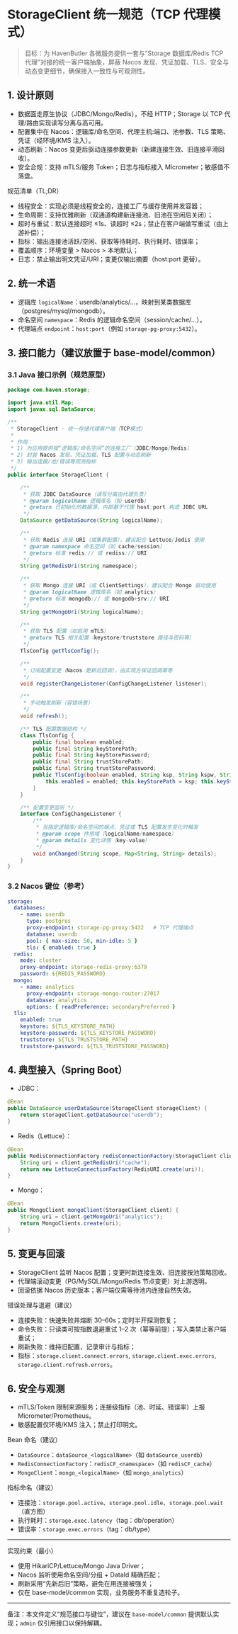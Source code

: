 # StorageClient 统一规范（TCP 代理模式）

> 目标：为 HavenButler 各微服务提供一套与“Storage 数据库/Redis TCP 代理”对接的统一客户端抽象，屏蔽 Nacos 发现、凭证加载、TLS、安全与动态变更细节，确保接入一致性与可观测性。

## 1. 设计原则
- 数据面走原生协议（JDBC/Mongo/Redis），不经 HTTP；Storage 以 TCP 代理/路由实现读写分离与高可用。
- 配置集中在 Nacos：逻辑库/命名空间、代理主机:端口、池参数、TLS 策略、凭证（经环境/KMS 注入）。
- 动态刷新：Nacos 变更后驱动连接参数更新（新建连接生效、旧连接平滑回收）。
- 安全合规：支持 mTLS/服务 Token；日志与指标接入 Micrometer；敏感值不落盘。

规范清单（TL;DR）
- 线程安全：实现必须是线程安全的，连接工厂与缓存使用并发容器；
- 生命周期：支持优雅刷新（双通道构建新连接池、旧池在空闲后关闭）；
- 超时与重试：默认连接超时 ≤1s、读超时 ≤2s；禁止在客户端做写重试（由上游补偿）；
- 指标：输出连接池活跃/空闲、获取等待耗时、执行耗时、错误率；
- 覆盖顺序：环境变量 > Nacos > 本地默认；
- 日志：禁止输出明文凭证/URI；变更仅输出摘要（host:port 更替）。

## 2. 统一术语
- 逻辑库 `logicalName`：userdb/analytics/...，映射到某类数据库（postgres/mysql/mongodb）。
- 命名空间 `namespace`：Redis 的逻辑命名空间（session/cache/...）。
- 代理端点 `endpoint`：`host:port`（例如 `storage-pg-proxy:5432`）。

## 3. 接口能力（建议放置于 base-model/common）

### 3.1 Java 接口示例（规范原型）
```java
package com.haven.storage;

import java.util.Map;
import javax.sql.DataSource;

/**
 * StorageClient - 统一存储代理客户端（TCP模式）
 *
 * 作用：
 * 1) 为应用提供按“逻辑库/命名空间”的连接工厂（JDBC/Mongo/Redis）
 * 2) 封装 Nacos 发现、凭证加载、TLS 配置与动态刷新
 * 3) 输出连接/池/错误等观测指标
 */
public interface StorageClient {

    /**
     * 获取 JDBC DataSource（读写分离由代理负责）
     * @param logicalName 逻辑库名（如 userdb）
     * @return 已初始化的数据源，内部基于代理 host:port 构造 JDBC URL
     */
    DataSource getDataSource(String logicalName);

    /**
     * 获取 Redis 连接 URI（或集群配置），建议配合 Lettuce/Jedis 使用
     * @param namespace 命名空间（如 cache/session）
     * @return 标准 redis:// 或 rediss:// URI
     */
    String getRedisUri(String namespace);

    /**
     * 获取 Mongo 连接 URI（或 ClientSettings），建议配合 Mongo 驱动使用
     * @param logicalName 逻辑库名（如 analytics）
     * @return 标准 mongodb:// 或 mongodb+srv:// URI
     */
    String getMongoUri(String logicalName);

    /**
     * 获取 TLS 配置（如启用 mTLS）
     * @return TLS 相关配置（keystore/truststore 路径与密码等）
     */
    TlsConfig getTlsConfig();

    /**
     * 订阅配置变更（Nacos 更新后回调），由实现方保证回调幂等
     */
    void registerChangeListener(ConfigChangeListener listener);

    /**
     * 手动触发刷新（容错场景）
     */
    void refresh();

    /** TLS 配置数据结构 */
    class TlsConfig {
        public final boolean enabled;
        public final String keyStorePath;
        public final String keyStorePassword;
        public final String trustStorePath;
        public final String trustStorePassword;
        public TlsConfig(boolean enabled, String ksp, String kspw, String tsp, String tspw) {
            this.enabled = enabled; this.keyStorePath = ksp; this.keyStorePassword = kspw; this.trustStorePath = tsp; this.trustStorePassword = tspw;
        }
    }

    /** 配置变更监听 */
    interface ConfigChangeListener {
        /**
         * 当指定逻辑库/命名空间的端点、凭证或 TLS 配置发生变化时触发
         * @param scope 作用域（logicalName/namespace）
         * @param details 变化详情（key-value）
         */
        void onChanged(String scope, Map<String, String> details);
    }
}
```

### 3.2 Nacos 键位（参考）
```yaml
storage:
  databases:
    - name: userdb
      type: postgres
      proxy-endpoint: storage-pg-proxy:5432   # TCP 代理端点
      database: userdb
      pool: { max-size: 50, min-idle: 5 }
      tls: { enabled: true }
  redis:
    mode: cluster
    proxy-endpoint: storage-redis-proxy:6379
    password: ${REDIS_PASSWORD}
  mongo:
    - name: analytics
      proxy-endpoint: storage-mongo-router:27017
      database: analytics
      options: { readPreference: secondaryPreferred }
  tls:
    enabled: true
    keystore: ${TLS_KEYSTORE_PATH}
    keystore-password: ${TLS_KEYSTORE_PASSWORD}
    truststore: ${TLS_TRUSTSTORE_PATH}
    truststore-password: ${TLS_TRUSTSTORE_PASSWORD}
```

## 4. 典型接入（Spring Boot）
- JDBC：
```java
@Bean
public DataSource userDataSource(StorageClient storageClient) {
    return storageClient.getDataSource("userdb");
}
```

- Redis（Lettuce）：
```java
@Bean
public RedisConnectionFactory redisConnectionFactory(StorageClient client) {
    String uri = client.getRedisUri("cache");
    return new LettuceConnectionFactory(RedisURI.create(uri));
}
```

- Mongo：
```java
@Bean
public MongoClient mongoClient(StorageClient client) {
    String uri = client.getMongoUri("analytics");
    return MongoClients.create(uri);
}
```

## 5. 变更与回滚
- StorageClient 监听 Nacos 配置；变更时新连接生效、旧连接按池策略回收。
- 代理端滚动变更（PG/MySQL/Mongo/Redis 节点变更）对上游透明。
- 回滚依据 Nacos 历史版本；客户端仅需等待池内连接自然失效。

错误处理与退避（建议）
- 连接失败：快速失败并熔断 30–60s；定时半开探测恢复；
- 命令失败：只读类可按指数退避重试 1–2 次（幂等前提）；写入类禁止客户端重试；
- 刷新失败：维持旧配置，记录审计与指标；
- 指标：`storage.client.connect.errors`, `storage.client.exec.errors`, `storage.client.refresh.errors`。

## 6. 安全与观测
- mTLS/Token 限制来源服务；连接级指标（池、时延、错误率）上报 Micrometer/Prometheus。
- 敏感配置仅环境/KMS 注入；禁止打印明文。

Bean 命名（建议）
- `DataSource`：`dataSource_<logicalName>`（如 `dataSource_userdb`）
- `RedisConnectionFactory`：`redisCF_<namespace>`（如 `redisCF_cache`）
- `MongoClient`：`mongo_<logicalName>`（如 `mongo_analytics`）

指标命名（建议）
- 连接池：`storage.pool.active`、`storage.pool.idle`、`storage.pool.wait`（直方图）
- 执行耗时：`storage.exec.latency`（tag：db/operation）
- 错误率：`storage.exec.errors`（tag：db/type）

---

实现约束（最小）
- 使用 HikariCP/Lettuce/Mongo Java Driver；
- Nacos 监听使用命名空间/分组 + DataId 精确匹配；
- 刷新采用“先新后旧”策略，避免在用连接被强关；
- 仅在 base-model/common 实现，业务服务不重复造轮子。

---

备注：本文件定义“规范接口与键位”，建议在 `base-model/common` 提供默认实现；`admin` 仅引用接口以保持解耦。
